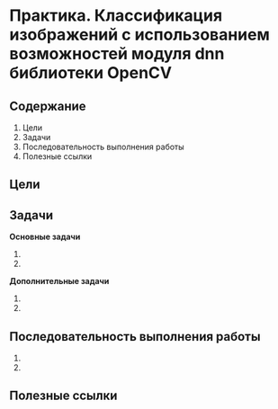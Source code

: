 # Практика. Классификация изображений с использованием возможностей модуля dnn библиотеки OpenCV

## Содержание

1. Цели
1. Задачи
1. Последовательность выполнения работы
1. Полезные ссылки

## Цели

## Задачи

**Основные задачи**

1.
1.

**Дополнительные задачи**

1.
1.

## Последовательность выполнения работы

1.
1.

## Полезные ссылки

